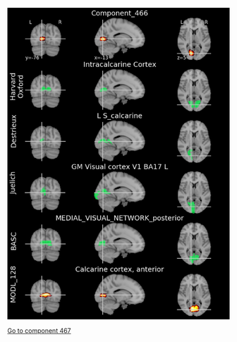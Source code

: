 


![466](preliminary/466.jpg "Component 466")

[Go to component 467](https://parietal-inria.github.io/MODL_atlas/1024/467 "Component 467")